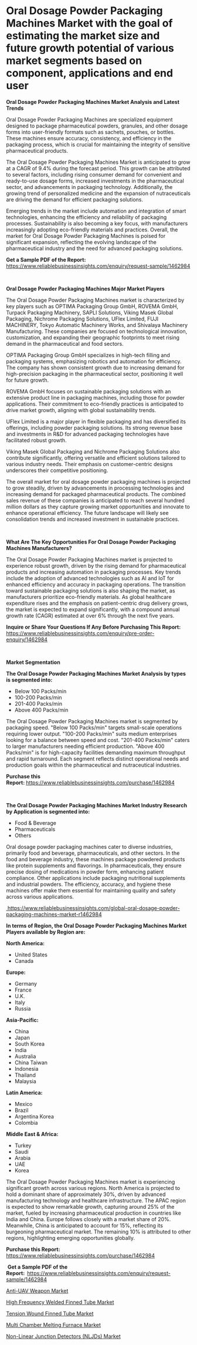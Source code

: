 <p><h1>Oral Dosage Powder Packaging Machines Market with the goal of estimating the market size and future growth potential of various market segments based on component, applications and end user</h1></p><p><strong>Oral Dosage Powder Packaging Machines Market Analysis and Latest Trends</strong></p>
<p><p>Oral Dosage Powder Packaging Machines are specialized equipment designed to package pharmaceutical powders, granules, and other dosage forms into user-friendly formats such as sachets, pouches, or bottles. These machines ensure accuracy, consistency, and efficiency in the packaging process, which is crucial for maintaining the integrity of sensitive pharmaceutical products.</p><p>The Oral Dosage Powder Packaging Machines Market is anticipated to grow at a CAGR of 9.4% during the forecast period. This growth can be attributed to several factors, including rising consumer demand for convenient and ready-to-use dosage forms, increased investments in the pharmaceutical sector, and advancements in packaging technology. Additionally, the growing trend of personalized medicine and the expansion of nutraceuticals are driving the demand for efficient packaging solutions.</p><p>Emerging trends in the market include automation and integration of smart technologies, enhancing the efficiency and reliability of packaging processes. Sustainability is also becoming a key focus, with manufacturers increasingly adopting eco-friendly materials and practices. Overall, the market for Oral Dosage Powder Packaging Machines is poised for significant expansion, reflecting the evolving landscape of the pharmaceutical industry and the need for advanced packaging solutions.</p></p>
<p><strong>Get a Sample PDF of the Report:&nbsp;</strong> <a href="https://www.reliablebusinessinsights.com/enquiry/request-sample/1462984?utm_campaign=96&utm_medium=2&utm_source=Github&utm_content=ia&utm_term=12042025&utm_id=oral-dosage-powder-packaging-machines">https://www.reliablebusinessinsights.com/enquiry/request-sample/1462984</a></p>
<p>&nbsp;</p>
<p><strong>Oral Dosage Powder Packaging Machines Major Market Players</strong></p>
<p><p>The Oral Dosage Powder Packaging Machines market is characterized by key players such as OPTIMA Packaging Group GmbH, ROVEMA GmbH, Turpack Packaging Machinery, SAPLI Solutions, Viking Masek Global Packaging, Nichrome Packaging Solutions, UFlex Limited, FUJI MACHINERY, Tokyo Automatic Machinery Works, and Shivalaya Machinery Manufacturing. These companies are focused on technological innovation, customization, and expanding their geographic footprints to meet rising demand in the pharmaceutical and food sectors.</p><p>OPTIMA Packaging Group GmbH specializes in high-tech filling and packaging systems, emphasizing robotics and automation for efficiency. The company has shown consistent growth due to increasing demand for high-precision packaging in the pharmaceutical sector, positioning it well for future growth.</p><p>ROVEMA GmbH focuses on sustainable packaging solutions with an extensive product line in packaging machines, including those for powder applications. Their commitment to eco-friendly practices is anticipated to drive market growth, aligning with global sustainability trends.</p><p>UFlex Limited is a major player in flexible packaging and has diversified its offerings, including powder packaging solutions. Its strong revenue base and investments in R&D for advanced packaging technologies have facilitated robust growth.</p><p>Viking Masek Global Packaging and Nichrome Packaging Solutions also contribute significantly, offering versatile and efficient solutions tailored to various industry needs. Their emphasis on customer-centric designs underscores their competitive positioning.</p><p>The overall market for oral dosage powder packaging machines is projected to grow steadily, driven by advancements in processing technologies and increasing demand for packaged pharmaceutical products. The combined sales revenue of these companies is anticipated to reach several hundred million dollars as they capture growing market opportunities and innovate to enhance operational efficiency. The future landscape will likely see consolidation trends and increased investment in sustainable practices.</p></p>
<p>&nbsp;</p>
<p><strong>What Are The Key Opportunities For Oral Dosage Powder Packaging Machines Manufacturers?</strong></p>
<p><p>The Oral Dosage Powder Packaging Machines market is projected to experience robust growth, driven by the rising demand for pharmaceutical products and increasing automation in packaging processes. Key trends include the adoption of advanced technologies such as AI and IoT for enhanced efficiency and accuracy in packaging operations. The transition toward sustainable packaging solutions is also shaping the market, as manufacturers prioritize eco-friendly materials. As global healthcare expenditure rises and the emphasis on patient-centric drug delivery grows, the market is expected to expand significantly, with a compound annual growth rate (CAGR) estimated at over 6% through the next five years.</p></p>
<p><strong>Inquire or Share Your Questions If Any Before Purchasing This Report:</strong> <a href="https://www.reliablebusinessinsights.com/enquiry/pre-order-enquiry/1462984?utm_campaign=96&utm_medium=2&utm_source=Github&utm_content=ia&utm_term=12042025&utm_id=oral-dosage-powder-packaging-machines">https://www.reliablebusinessinsights.com/enquiry/pre-order-enquiry/1462984</a></p>
<p>&nbsp;</p>
<p><strong>Market Segmentation</strong></p>
<p><strong>The Oral Dosage Powder Packaging Machines Market Analysis by types is segmented into:</strong></p>
<p><ul><li>Below 100 Packs/min</li><li>100-200 Packs/min</li><li>201-400 Packs/min</li><li>Above 400 Packs/min</li></ul></p>
<p><p>The Oral Dosage Powder Packaging Machines market is segmented by packaging speed. "Below 100 Packs/min" targets small-scale operations requiring lower output. "100-200 Packs/min" suits medium enterprises looking for a balance between speed and cost. "201-400 Packs/min" caters to larger manufacturers needing efficient production. "Above 400 Packs/min" is for high-capacity facilities demanding maximum throughput and rapid turnaround. Each segment reflects distinct operational needs and production goals within the pharmaceutical and nutraceutical industries.</p></p>
<p><strong>Purchase this Report:&nbsp;</strong><a href="https://www.reliablebusinessinsights.com/purchase/1462984?utm_campaign=96&utm_medium=2&utm_source=Github&utm_content=ia&utm_term=12042025&utm_id=oral-dosage-powder-packaging-machines">https://www.reliablebusinessinsights.com/purchase/1462984</a></p>
<p>&nbsp;</p>
<p><strong>The Oral Dosage Powder Packaging Machines Market Industry Research by Application is segmented into:</strong></p>
<p><ul><li>Food & Beverage</li><li>Pharmaceuticals</li><li>Others</li></ul></p>
<p><p>Oral dosage powder packaging machines cater to diverse industries, primarily food and beverage, pharmaceuticals, and other sectors. In the food and beverage industry, these machines package powdered products like protein supplements and flavorings. In pharmaceuticals, they ensure precise dosing of medications in powder form, enhancing patient compliance. Other applications include packaging nutritional supplements and industrial powders. The efficiency, accuracy, and hygiene these machines offer make them essential for maintaining quality and safety across various applications.</p></p>
<p><a href="https://www.reliablebusinessinsights.com/global-oral-dosage-powder-packaging-machines-market-r1462984?utm_campaign=96&utm_medium=2&utm_source=Github&utm_content=ia&utm_term=12042025&utm_id=oral-dosage-powder-packaging-machines">&nbsp;https://www.reliablebusinessinsights.com/global-oral-dosage-powder-packaging-machines-market-r1462984</a></p>
<p><strong>In terms of Region, the Oral Dosage Powder Packaging Machines Market Players available by Region are:</strong></p>
<p>
    <p> <strong> North America: </strong>
        <ul>
            <li>United States</li>
            <li>Canada</li>
        </ul>
        </p> 
    <p> <strong> Europe: </strong>
        <ul>
            <li>Germany</li>
            <li>France</li>
            <li>U.K.</li>
            <li>Italy</li>
            <li>Russia</li>
        </ul>
        </p> 
    <p> <strong> Asia-Pacific: </strong>
        <ul>
            <li>China</li>
            <li>Japan</li>
            <li>South Korea</li>
            <li>India</li>
            <li>Australia</li>
            <li>China Taiwan</li>
            <li>Indonesia</li>
            <li>Thailand</li>
            <li>Malaysia</li>
        </ul>
        </p> 
    <p> <strong> Latin America: </strong>
        <ul>
            <li>Mexico</li>
            <li>Brazil</li>
            <li>Argentina Korea</li>
            <li>Colombia</li>
        </ul>
        </p> 
    <p> <strong> Middle East & Africa: </strong>
        <ul>
            <li>Turkey</li>
            <li>Saudi</li>
            <li>Arabia</li>
            <li>UAE</li>
            <li>Korea</li>
        </ul>
    </p>
    </p>
<p><p>The Oral Dosage Powder Packaging Machines market is experiencing significant growth across various regions. North America is projected to hold a dominant share of approximately 30%, driven by advanced manufacturing technology and healthcare infrastructure. The APAC region is expected to show remarkable growth, capturing around 25% of the market, fueled by increasing pharmaceutical production in countries like India and China. Europe follows closely with a market share of 20%. Meanwhile, China is anticipated to account for 15%, reflecting its burgeoning pharmaceutical market. The remaining 10% is attributed to other regions, highlighting emerging opportunities globally.</p></p>
<p><strong>Purchase this Report: </strong><a href="https://www.reliablebusinessinsights.com/purchase/1462984?utm_campaign=96&utm_medium=2&utm_source=Github&utm_content=ia&utm_term=12042025&utm_id=oral-dosage-powder-packaging-machines">https://www.reliablebusinessinsights.com/purchase/1462984</a></p>
<p>&nbsp;<strong>Get a Sample PDF of the Report:&nbsp;&nbsp;</strong><a href="https://www.reliablebusinessinsights.com/enquiry/request-sample/1462984?utm_campaign=96&utm_medium=2&utm_source=Github&utm_content=ia&utm_term=12042025&utm_id=oral-dosage-powder-packaging-machines">https://www.reliablebusinessinsights.com/enquiry/request-sample/1462984</a></p>
<p><strong></strong></p>
<p><p><a href="https://github.com/hiwanatalak/Market-Research-Report-List-1/blob/main/anti-uav-weapon-market.md?utm_campaign=96&utm_medium=2&utm_source=Github&utm_content=ia&utm_term=12042025&utm_id=oral-dosage-powder-packaging-machines">Anti-UAV Weapon Market</a></p><p><a href="https://github.com/thatejanet4y/Market-Research-Report-List-1/blob/main/high-frequency-welded-finned-tube-market.md?utm_campaign=96&utm_medium=2&utm_source=Github&utm_content=ia&utm_term=12042025&utm_id=oral-dosage-powder-packaging-machines">High Frequency Welded Finned Tube Market</a></p><p><a href="https://github.com/langolaskark/Market-Research-Report-List-1/blob/main/tension-wound-finned-tube-market.md?utm_campaign=96&utm_medium=2&utm_source=Github&utm_content=ia&utm_term=12042025&utm_id=oral-dosage-powder-packaging-machines">Tension Wound Finned Tube Market</a></p><p><a href="https://github.com/arneslullapq/Market-Research-Report-List-1/blob/main/multi-chamber-melting-furnace-market.md?utm_campaign=96&utm_medium=2&utm_source=Github&utm_content=ia&utm_term=12042025&utm_id=oral-dosage-powder-packaging-machines">Multi Chamber Melting Furnace Market</a></p><p><a href="https://github.com/mukaithaisia/Market-Research-Report-List-1/blob/main/non-linear-junction-detectors-nljds-market.md?utm_campaign=96&utm_medium=2&utm_source=Github&utm_content=ia&utm_term=12042025&utm_id=oral-dosage-powder-packaging-machines">Non-Linear Junction Detectors (NLJDs) Market</a></p></p>